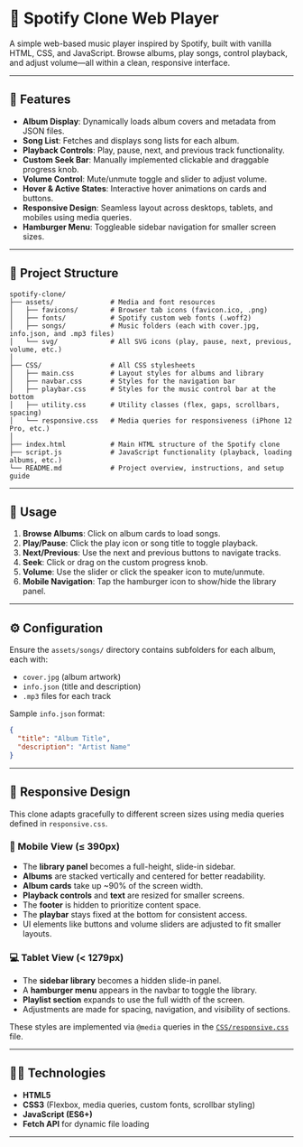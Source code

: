 # 🎵 Spotify Clone Web Player

A simple web-based music player inspired by Spotify, built with vanilla HTML, CSS, and JavaScript. Browse albums, play songs, control playback, and adjust volume—all within a clean, responsive interface.

---

## 🚀 Features

- **Album Display**: Dynamically loads album covers and metadata from JSON files.
- **Song List**: Fetches and displays song lists for each album.
- **Playback Controls**: Play, pause, next, and previous track functionality.
- **Custom Seek Bar**: Manually implemented clickable and draggable progress knob.
- **Volume Control**: Mute/unmute toggle and slider to adjust volume.
- **Hover & Active States**: Interactive hover animations on cards and buttons.
- **Responsive Design**: Seamless layout across desktops, tablets, and mobiles using media queries.
- **Hamburger Menu**: Toggleable sidebar navigation for smaller screen sizes.

---

## 📂 Project Structure

```
spotify-clone/
├── assets/              # Media and font resources
│   ├── favicons/        # Browser tab icons (favicon.ico, .png)
│   ├── fonts/           # Spotify custom web fonts (.woff2)
│   ├── songs/           # Music folders (each with cover.jpg, info.json, and .mp3 files)
│   └── svg/             # All SVG icons (play, pause, next, previous, volume, etc.)
│
├── CSS/                 # All CSS stylesheets
│   ├── main.css         # Layout styles for albums and library
│   ├── navbar.css       # Styles for the navigation bar
│   ├── playbar.css      # Styles for the music control bar at the bottom
│   ├── utility.css      # Utility classes (flex, gaps, scrollbars, spacing)
│   └── responsive.css   # Media queries for responsiveness (iPhone 12 Pro, etc.)
│
├── index.html           # Main HTML structure of the Spotify clone
├── script.js            # JavaScript functionality (playback, loading albums, etc.)
└── README.md            # Project overview, instructions, and setup guide
```

---

## 📖 Usage

1. **Browse Albums**: Click on album cards to load songs.
2. **Play/Pause**: Click the play icon or song title to toggle playback.
3. **Next/Previous**: Use the next and previous buttons to navigate tracks.
4. **Seek**: Click or drag on the custom progress knob.
5. **Volume**: Use the slider or click the speaker icon to mute/unmute.
6. **Mobile Navigation**: Tap the hamburger icon to show/hide the library panel.

---

## ⚙️ Configuration

Ensure the `assets/songs/` directory contains subfolders for each album, each with:

- `cover.jpg` (album artwork)
- `info.json` (title and description)
- `.mp3` files for each track

Sample `info.json` format:

```json
{
  "title": "Album Title",
  "description": "Artist Name"
}
```

---

## 📱 Responsive Design

This clone adapts gracefully to different screen sizes using media queries defined in `responsive.css`.

### 📱 Mobile View (≤ 390px)

- The **library panel** becomes a full-height, slide-in sidebar.
- **Albums** are stacked vertically and centered for better readability.
- **Album cards** take up ~90% of the screen width.
- **Playback controls** and **text** are resized for smaller screens.
- The **footer** is hidden to prioritize content space.
- The **playbar** stays fixed at the bottom for consistent access.
- UI elements like buttons and volume sliders are adjusted to fit smaller layouts.

### 💻 Tablet View (< 1279px)

- The **sidebar library** becomes a hidden slide-in panel.
- A **hamburger menu** appears in the navbar to toggle the library.
- **Playlist section** expands to use the full width of the screen.
- Adjustments are made for spacing, navigation, and visibility of sections.

These styles are implemented via `@media` queries in the [`CSS/responsive.css`](CSS/responsive.css) file.

---

## 🧑‍💻 Technologies

- **HTML5**
- **CSS3** (Flexbox, media queries, custom fonts, scrollbar styling)
- **JavaScript (ES6+)**
- **Fetch API** for dynamic file loading

---
